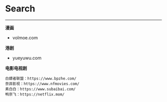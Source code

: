 # Search

---

**漫画**

- volmoe.com

**港剧**

- yueyuwu.com

**电影电视剧**

```
白嫖者联盟：https://www.bpzhe.com/
奈菲影视：https://www.nfmovies.com/
素白白：https://www.subaibai.com/
鸭奈飞：https://netflix.mom/ 
```

